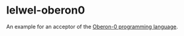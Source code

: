 # lelwel-oberon0
An example for an acceptor of the [Oberon-0 programming language](https://en.wikipedia.org/wiki/PL/0#Oberon-0).
